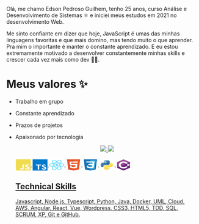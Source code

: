 
Olá, me chamo Edson Pedroso Guilhem, tenho 25 anos, curso Análise e Desenvolvimento de Sistemas ⚛️ e iniciei meus estudos em 2021 no desenvolvimento Web.

Me sinto confiante em dizer que hoje, JavaScript é umas das minhas linguagens favoritas e que mais domino, mas tendo muito o que aprender. Pra mim o importante é manter o constante aprendizado. E eu estou extremamente motivado a desenvolver constantemente minhas skills e crescer cada vez mais como dev 👨‍💻.

# Meus valores ✨

- Trabalho em grupo
- Constante aprendizado
- Prazos de projetos
- Apaixonado por tecnologia
  

  <div align="center">
  <a href="https://github.com/EdsonGuilhem">
  <img height="180em" src="https://github-readme-stats.vercel.app/api?username=EdsonGuilhem&show_icons=true&theme=dark&include_all_commits=true&count_private=true"/>
  <img height="180em" src="https://github-readme-stats.vercel.app/api/top-langs/?username=EdsonGuilhem&layout=compact&langs_count=7&theme=dark"/>
  </div>
  
  <div style="display: inline_block"><br>
  <img align="center" alt="Rafa-Js" height="30" width="40" src="https://raw.githubusercontent.com/devicons/devicon/master/icons/javascript/javascript-plain.svg">
  <img align="center" alt="Rafa-Ts" height="30" width="40" src="https://raw.githubusercontent.com/devicons/devicon/master/icons/typescript/typescript-plain.svg">
  <img align="center" alt="Rafa-React" height="30" width="40" src="https://raw.githubusercontent.com/devicons/devicon/master/icons/react/react-original.svg">
  <img align="center" alt="Rafa-HTML" height="30" width="40" src="https://raw.githubusercontent.com/devicons/devicon/master/icons/html5/html5-original.svg">
  <img align="center" alt="Rafa-CSS" height="30" width="40" src="https://raw.githubusercontent.com/devicons/devicon/master/icons/css3/css3-original.svg">
  <img align="center" alt="Rafa-Python" height="30" width="40" src="https://raw.githubusercontent.com/devicons/devicon/master/icons/python/python-original.svg">
  <img align="center" alt="Rafa-Csharp" height="30" width="40" src="https://raw.githubusercontent.com/devicons/devicon/master/icons/csharp/csharp-original.svg">
  </div>
  
  ##
  
 
  ## Technical Skills
  
  Javascript, Node.js, Typescript, Python, Java, Docker, UML, Cloud, AWS, Angular, React, Vue, Wordpress, CSS3, HTML5, TDD, SQL, SCRUM, XP, Git e GitHub.
 
